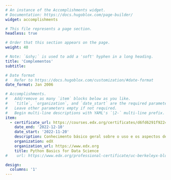 ```yaml
---
# An instance of the Accomplishments widget.
# Documentation: https://docs.hugoblox.com/page-builder/
widget: accomplishments

# This file represents a page section.
headless: true

# Order that this section appears on the page.
weight: 40

# Note: `&shy;` is used to add a 'soft' hyphen in a long heading.
title: 'Complementos'
subtitle:

# Date format
#   Refer to https://docs.hugoblox.com/customization/#date-format
date_format: Jan 2006

# Accomplishments.
#   Add/remove as many `item` blocks below as you like.
#   `title`, `organization`, and `date_start` are the required parameters.
#   Leave other parameters empty if not required.
#   Begin multi-line descriptions with YAML's `|2-` multi-line prefix.
item:
  - certificate_url: https://courses.edx.org/certificates/d6fd6291f92243b48bc2b3fd49c40a42?_gl=1*1rfqzco*_ga*NjAzODM0MTAxLjE3MDc0MTY0NzY.*_ga_D3KS4KMDT0*MTcwODcyMjMyOC4yLjEuMTcwODcyMjM0Ny40MS4wLjA.
    date_end: '2022-12-10'
    date_start: '2022-11-20'
    description: Conhecimento básico geral sobre o uso e os aspectos de como usar Python em Ciência de Dados.
    organization: edX
    organization_url: https://www.edx.org
    title: Python Basics for Data Science
#    url: https://www.edx.org/professional-certificate/uc-berkeleyx-blockchain-fundamentals

design:
  columns: '1'
---
```

